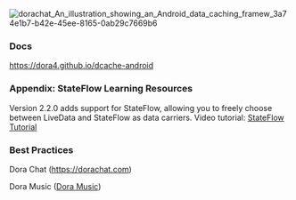 ![dorachat_An_illustration_showing_an_Android_data_caching_framew_3a74e1b7-b42e-45ee-8165-0ab29c7669b6](https://github.com/user-attachments/assets/e953b664-22c1-4895-b537-4a4a2d52ea52)

### Docs

https://dora4.github.io/dcache-android

### Appendix: StateFlow Learning Resources

Version 2.2.0 adds support for StateFlow, allowing you to freely choose between LiveData and StateFlow as data carriers.
Video tutorial: [StateFlow Tutorial](https://www.youtube.com/watch?v=SP_btJHXqN8)

### Best Practices

Dora Chat (https://dorachat.com)

Dora Music ([Dora Music](https://github.com/dora4/DoraMusic))
